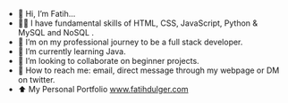 - 👋 Hi, I’m Fatih...
- 🧑‍🎓 I have fundamental skills of HTML, CSS, JavaScript, Python & MySQL and NoSQL .
- 👀 I’m on my professional journey to be a full stack developer.
- 🌱 I’m currently learning Java.
- 💞️ I’m looking to collaborate on beginner projects. 
- 📩 How to reach me: email, direct message through my webpage or DM on twitter. 
- ⬆️ My Personal Portfolio www.fatihdulger.com

<!---
fatihdulger/fatihdulger is a ✨ special ✨ repository because its `README.md` (this file) appears on your GitHub profile.
You can click the Preview link to take a look at your changes.
--->
